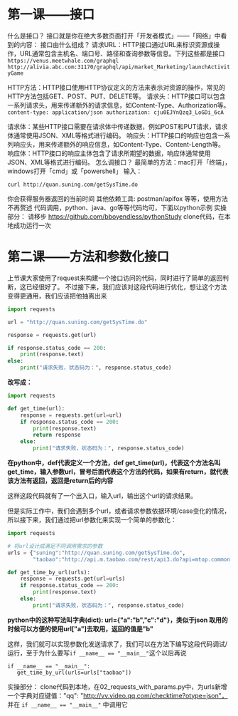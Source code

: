 # 第一课——接口
什么是接口？
接口就是你在绝大多数页面打开「开发者模式」——「网络」中看到的内容：
接口由什么组成？
请求URL：HTTP接口通过URL来标识资源或操作，URL通常包含主机名、端口号、路径和查询参数等信息。下列这些都是接口
`https://venus.meetwhale.com/graphql
http://alivia.abc.com:31170/graphql/api/market_Marketing/launchActivityGame`

HTTP方法：HTTP接口使用HTTP协议定义的方法来表示对资源的操作，常见的HTTP方法包括GET、POST、PUT、DELETE等。
请求头：HTTP接口可以包含一系列请求头，用来传递额外的请求信息，如Content-Type、Authorization等。
`content-type: application/json
authorization: cju0EJYnQzq3_LoGDi_6cA`

请求体：某些HTTP接口需要在请求体中传递数据，例如POST和PUT请求，请求体通常使用JSON、XML等格式进行编码。
响应头：HTTP接口的响应也包含一系列响应头，用来传递额外的响应信息，如Content-Type、Content-Length等。
响应体：HTTP接口的响应主体包含了请求所期望的数据，响应体通常使用JSON、XML等格式进行编码。
怎么调接口？
最简单的方法：mac打开「终端」，windows打开「cmd」或「powershell」 输入：

`curl http://quan.suning.com/getSysTime.do`

你会获得服务器返回的当前时间
其他依赖工具: postman/apifox 等等，使用方法不再赘述
代码调用，python、java、go等等代码均可，下面以python示例
实操部分：
请移步
https://github.com/bboyendless/pythonStudy
clone代码，在本地成功运行一次


# 第二课——方法和参数化接口
上节课大家使用了request来构建一个接口访问的代码，同时进行了简单的返回判断，这已经很好了。
不过接下来，我们应该对这段代码进行优化，想让这个方法变得更通用，我们应该把他抽离出来
```python
import requests

url = "http://quan.suning.com/getSysTime.do"

response = requests.get(url)

if response.status_code == 200:
    print(response.text)
else:
    print("请求失败，状态码为：", response.status_code)
```
**改写成：**
```python
import requests

def get_time(url):
    response = requests.get(url=url)
    if response.status_code == 200:
        print(response.text)
        return response
    else:
        print("请求失败，状态码为：", response.status_code)
```
**在python中，def代表定义一个方法，def get_time(url)，代表这个方法名叫get_time，输入参数url，冒号后面代表这个方法的代码，如果有return，就代表该方法有返回，返回是return后的内容**

这样这段代码就有了一个出入口，输入url，输出这个url的请求结果。

但是实际工作中，我们会遇到多个url，或者请求参数依据环境/case变化的情况，所以接下来，我们通过把url参数化来实现一个简单的参数化：

```python
import requests

# 将url设计成满足不同调用需求的参数
urls = {"suning":"http://quan.suning.com/getSysTime.do",
        "taobao":"http://api.m.taobao.com/rest/api3.do?api=mtop.common.getTimestamp"}

def get_time_by_url(urls):
    response = requests.get(url=urls)
    if response.status_code == 200:
        print(response.text)
    else:
        print("请求失败，状态码为：", response.status_code)
```
**python中的这种写法叫字典(dict): url={"a":"b","c":"d"}，类似于json
取用的时候可以方便的使用url["a"]去取用，返回的值是"b"**

这样，我们就可以实现参数化发送请求了，我们可以在方法下编写这段代码调试/运行，至于为什么要写`if __name__ == "__main__"`这个以后再说

```
if __name__ == "__main__":
   get_time_by_url(urls=urls["taobao"])
```

实操部分：
clone代码到本地，在02_requests_with_params.py中，为urls新增一个字典对应键值："qq": "http://vv.video.qq.com/checktime?otype=json"，
并在 `if __name__ == "__main__"` 中调用它
